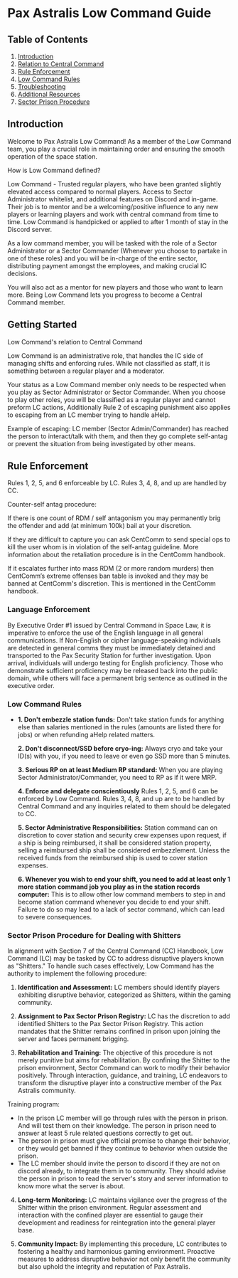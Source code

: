 # Pax Astralis Low Command Guide

## Table of Contents
1. [Introduction](#introduction)
2. [Relation to Central Command](#relation-cc)
3. [Rule Enforcement](#rule-enforcement)
4. [Low Command Rules](#lc-rules)
5. [Troubleshooting](#troubleshooting)
6. [Additional Resources](#additional-resources)
7. [Sector Prison Procedure](#prison-procedure)

## Introduction <a name="introduction"></a>

Welcome to Pax Astralis Low Command! As a member of the Low Command team, you play a crucial role in maintaining order and ensuring the smooth operation of the space station.

 How is Low Command defined?

Low Command - Trusted regular players, who have been granted slightly elevated access compared to normal players. Access to Sector Administrator whitelist, and additional features on Discord and in-game. Their job is to mentor and be a welcoming/positive influence to any new players or learning players and work with central command from time to time. Low Command is handpicked or applied to after 1 month of stay in the Discord server.

As a low command member, you will be tasked with the role of a Sector Administrator or a Sector Commander (Whenever you choose to partake in one of these roles) and you will be in-charge of the entire sector, distributing payment amongst the employees, and making crucial IC decisions.

You will also act as a mentor for new players and those who want to learn more. Being Low Command lets you progress to become a Central Command member.

## Getting Started <a name="relation-cc"></a>

Low Command's relation to Central Command

Low Command is an administrative role, that handles the IC side of managing shifts and enforcing rules. While not classified as staff, it is something between a regular player and a moderator. 

Your status as a Low Command member only needs to be respected when you play as Sector Administrator or Sector Commander. When you choose to play other roles, you will be classified as a regular player and cannot preform LC actions, Additionally Rule 2 of escaping punishment also applies to escaping from an LC member trying to handle aHelp.

Example of escaping: LC member (Sector Admin/Commander) has reached the person to interact/talk with them, and then they go complete self-antag or prevent the situation from being investigated by other means.

## Rule Enforcement <a name="rule-enforcement"></a>

Rules 1, 2, 5, and 6 enforceable by LC. Rules 3, 4, 8, and up are handled by CC.

Counter-self antag procedure:

If there is one count of RDM / self antagonism you may permanently brig the offender and add (at minimum 100k) bail at your discretion.

If they are difficult to capture you can ask CentComm to send special ops to kill the user whom is in violation of the self-antag guideline. More information about the retaliation procedure is in the CentComm handbook.

If it escalates further into mass RDM (2 or more random murders) then CentComm’s extreme offenses ban table is invoked and they may be banned at CentComm's discretion. This is mentioned in the CentComm handbook. 

### Language Enforcement

By Executive Order #1 issued by Central Command in Space Law, it is imperative to enforce the use of the English language in all general communications. If Non-English or cipher language-speaking individuals are detected in general comms they must be immediately detained and transported to the Pax Security Station for further investigation. Upon arrival, individuals will undergo testing for English proficiency. Those who demonstrate sufficient proficiency may be released back into the public domain, while others will face a permanent brig sentence as outlined in the executive order.


### Low Command Rules <a name="lc-rules"></a>

- **1. Don't embezzle station funds:** Don't take station funds for anything else than salaries mentioned in the rules (amounts are listed there for jobs) or when refunding aHelp related matters.

  **2. Don't disconnect/SSD before cryo-ing:** Always cryo and take your ID(s) with you, if you need to leave or even go SSD more than 5 minutes.

  **3. Serious RP on at least Medium RP standard:** When you are playing Sector Administrator/Commander, you need to RP as if it were MRP. 

  **4. Enforce and delegate conscientiously** Rules 1, 2, 5, and 6 can be enforced by Low Command. Rules 3, 4, 8, and up are to be handled by Central Command and any inquiries related to them should be delegated to CC. 

  **5. Sector Administrative Responsibilities:** Station command can on discretion to cover station and security crew expenses upon request, if a ship is being reimbursed, it shall be considered station property, selling a reimbursed ship shall be considered embezzlement. Unless the received funds from the reimbursed ship is used to cover station expenses.

  **6. Whenever you wish to end your shift, you need to add at least only 1 more station command job you play as in the station records computer:** This is to allow other low command members to step in and become station command whenever you decide to end your shift. Failure to do so may lead to a lack of sector command, which can lead to severe consequences.

### Sector Prison Procedure for Dealing with Shitters<a name="prison-procedure"></a>

In alignment with Section 7 of the Central Command (CC) Handbook, Low Command (LC) may be tasked by CC to address disruptive players known as "Shitters." To handle such cases effectively, Low Command has the authority to implement the following procedure:

1. **Identification and Assessment:** LC members should identify players exhibiting disruptive behavior, categorized as Shitters, within the gaming community.

2. **Assignment to Pax Sector Prison Registry:** LC has the discretion to add identified Shitters to the Pax Sector Prison Registry. This action mandates that the Shitter remains confined in prison upon joining the server and faces permanent brigging. 

3. **Rehabilitation and Training:** The objective of this procedure is not merely punitive but aims for rehabilitation. By confining the Shitter to the prison environment, Sector Command can work to modify their behavior positively. Through interaction, guidance, and training, LC endeavors to transform the disruptive player into a constructive member of the Pax Astralis community.

Training program:
+ In the prison LC member will go through rules with the person in prison. And will test them on their knowledge. The person in prison need to answer at least 5 rule related questions correctly to get out.
+ The person in prison must give official promise to change their behavior, or they would get banned if they continue to behavior when outside the prison.
+ The LC member should invite the person to discord if they are not on discord already, to integrate them in to community. They should advise the person in prison to read the server's story and server information to know more what the server is about.


4. **Long-term Monitoring:** LC maintains vigilance over the progress of the Shitter within the prison environment. Regular assessment and interaction with the confined player are essential to gauge their development and readiness for reintegration into the general player base.

5. **Community Impact:** By implementing this procedure, LC contributes to fostering a healthy and harmonious gaming environment. Proactive measures to address disruptive behavior not only benefit the community but also uphold the integrity and reputation of Pax Astralis.
